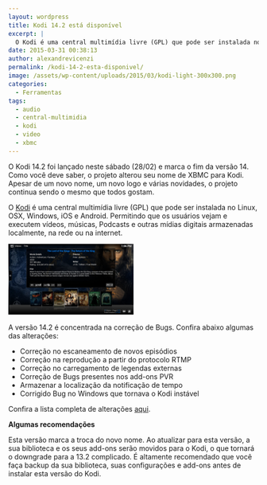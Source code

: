 ```yaml
---
layout: wordpress
title: Kodi 14.2 está disponível
excerpt: |
  O Kodi é uma central multimídia livre (GPL) que pode ser instalada no Linux, OSX, Windows, iOS e Android. Permitindo que os usuários vejam e executem vídeos, músicas, Podcasts e outras mídias digitais armazenadas localmente, na rede ou na internet.
date: 2015-03-31 00:38:13
author: alexandrevicenzi
permalink: /kodi-14-2-esta-disponivel/
image: /assets/wp-content/uploads/2015/03/kodi-light-300x300.png
categories:
  - Ferramentas
tags:
  - audio
  - central-multimidia
  - kodi
  - video
  - xbmc
---
```


O Kodi 14.2 foi lançado neste sábado (28/02) e marca o fim da versão 14. Como você deve saber, o projeto alterou seu nome de XBMC para Kodi. Apesar de um novo nome, um novo logo e várias novidades, o projeto continua sendo o mesmo que todos gostam.

O <a href="http://kodi.tv" target="_blank">Kodi</a> é uma central multimídia livre (GPL) que pode ser instalada no Linux, OSX, Windows, iOS e Android. Permitindo que os usuários vejam e executem vídeos, músicas, Podcasts e outras mídias digitais armazenadas localmente, na rede ou na internet.

<img class=" aligncenter" src="/assets/wp-content/uploads/2015/03/kodi-videos.jpg" alt="Kodi Video Screenshot" width="50%" height="50%" />

A versão 14.2 é concentrada na correção de Bugs. Confira abaixo algumas das alterações:
<ul>
	<li>Correção no escaneamento de novos episódios</li>
	<li>Correção na reprodução a partir do protocolo RTMP</li>
	<li>Correção no carregamento de legendas externas</li>
	<li>Correção de Bugs presentes nos add-ons PVR</li>
	<li>Armazenar a localização da notificação de tempo</li>
	<li>Corrigido Bug no Windows que tornava o Kodi instável</li>
</ul>
Confira a lista completa de alterações <a href="http://kodi.tv/kodi-14-2-helix-the-final-translation/" target="_blank">aqui</a>.

<strong>Algumas recomendações</strong>

Esta versão marca a troca do novo nome. Ao atualizar para esta versão, a sua biblioteca e os seus add-ons serão movidos para o Kodi, o que tornará o downgrade para a 13.2 complicado. É altamente recomendado que você faça backup da sua biblioteca, suas configurações e add-ons antes de instalar esta versão do Kodi.